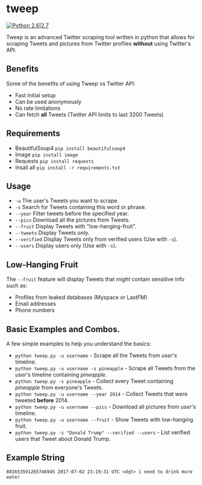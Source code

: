 # tweep
[![Python 2.6|2.7](https://img.shields.io/badge/python-2.6|2.7-yellow.svg)](https://www.python.org/)

Tweep is an advanced Twitter scraping tool written in python that allows for scraping Tweets and pictures from Twitter profiles **without** using Twitter's API.

## Benefits
Some of the benefits of using Tweep vs Twitter API:
- Fast initial setup
- Can be used anonymously
- No rate limitations
- Can fetch __all__ Tweets (Twitter API limits to last 3200 Tweets)

## Requirements
- BeautifulSoup4 `pip install beautifulsoup4`
- Image `pip install image`
- Requests `pip install requests`
- Insall all `pip install -r requirements.txt`

## Usage
- `-u` The user's Tweets you want to scrape.
- `-s` Search for Tweets containing this word or phrase.
- `--year` Filter tweets before the specified year. 
- `--pics` Download all the pictures from Tweets.
- `--fruit` Display Tweets with "low-hanging-fruit".
- `--tweets` Display Tweets only.
- `--verified` Display Tweets only from verified users (Use with `-s`).
- `--users` Display users only (Use with `-s`).

## Low-Hanging Fruit
The `--fruit` feature will display Tweets that *might* contain sensitive info such as:
- Profiles from leaked databases (Myspace or LastFM)
- Email addresses
- Phone numbers

## Basic Examples and Combos.
A few simple examples to help you understand the basics:

- `python tweep.py -u username` - Scrape all the Tweets from *user*'s timeline.
- `python tweep.py -u username -s pineapple` - Scrape all Tweets from the *user*'s timeline containing _pineapple_.
- `python tweep.py -s pineapple` - Collect every Tweet containing *pineapple* from everyone's Tweets.
- `python tweep.py -u username --year 2014` - Collect Tweets that were tweeted **before** 2014.
- `python tweep.py -u username --pics` - Download all pictures from *user*'s timeline.
- `python tweep.py -u username --fruit` - Show Tweets with low-hanging fruit.
- `python tweep.py -s "Donald Trump" --verified --users` - List verified users that Tweet about Donald Trump.

## Example String
`881653591265746945 2017-07-02 23:19:31 UTC <dqt> i need to drink more water`
